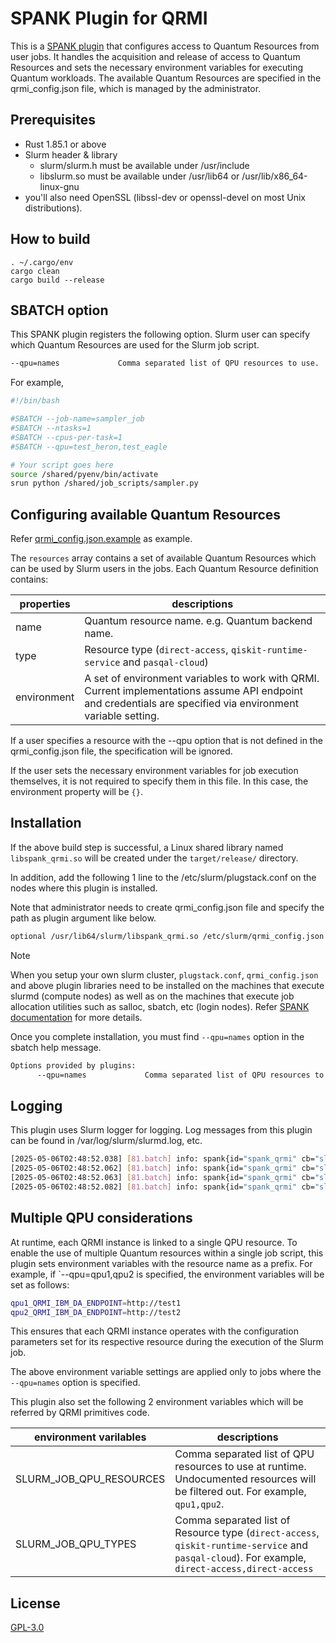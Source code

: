 # SPANK Plugin for QRMI

This is a [SPANK plugin](https://slurm.schedmd.com/spank.html) that configures access to Quantum Resources from user jobs. It handles the acquisition and release of access to Quantum Resources and sets the necessary environment variables for executing Quantum workloads. The available Quantum Resources are specified in the qrmi_config.json file, which is managed by the administrator.
 
## Prerequisites

* Rust 1.85.1 or above
* Slurm header & library
  * slurm/slurm.h must be available under /usr/include
  * libslurm.so must be available under /usr/lib64 or /usr/lib/x86_64-linux-gnu
* you'll also need OpenSSL (libssl-dev or openssl-devel on most Unix distributions).

## How to build

```shell-session
. ~/.cargo/env
cargo clean
cargo build --release
```

## SBATCH option

This SPANK plugin registers the following option. Slurm user can specify which Quantum Resources are used for the Slurm job script.

```bash
--qpu=names             Comma separated list of QPU resources to use.
```

For example,
```bash
#!/bin/bash

#SBATCH --job-name=sampler_job
#SBATCH --ntasks=1
#SBATCH --cpus-per-task=1
#SBATCH --qpu=test_heron,test_eagle

# Your script goes here
source /shared/pyenv/bin/activate
srun python /shared/job_scripts/sampler.py
```

## Configuring available Quantum Resources

Refer [qrmi_config.json.example](./qrmi_config.json.example) as example.

The `resources` array contains a set of available Quantum Resources which can be used by Slurm users in the jobs. Each Quantum Resource definition contains:

| properties | descriptions |
| ---- | ---- |
| name | Quantum resource name. e.g. Quantum backend name. |
| type | Resource type (`direct-access`, `qiskit-runtime-service` and `pasqal-cloud`) |
| environment | A set of environment variables to work with QRMI. Current implementations assume API endpoint and credentials are specified via environment variable setting. |

If a user specifies a resource with the --qpu option that is not defined in the qrmi_config.json file, the specification will be ignored.

If the user sets the necessary environment variables for job execution themselves, it is not required to specify them in this file. In this case, the environment property will be `{}`.

## Installation

If the above build step is successful, a Linux shared library named `libspank_qrmi.so` will be created under the `target/release/` directory. 

In addition, add the following 1 line to the /etc/slurm/plugstack.conf on the nodes where this plugin is installed.

Note that administrator needs to create qrmi_config.json file and specify the path as plugin argument like below.

```bash
optional /usr/lib64/slurm/libspank_qrmi.so /etc/slurm/qrmi_config.json
```

> [!NOTE]
> When you setup your own slurm cluster, `plugstack.conf`, `qrmi_config.json` and above plugin libraries need to be installed on the machines that execute slurmd (compute nodes) as well as on the machines that execute job allocation utilities such as salloc, sbatch, etc (login nodes). Refer [SPANK documentation](https://slurm.schedmd.com/spank.html#SECTION_CONFIGURATION) for more details.

Once you complete installation, you must find `--qpu=names` option in the sbatch help message.

```bash
Options provided by plugins:
      --qpu=names             Comma separated list of QPU resources to use.

```

## Logging

This plugin uses Slurm logger for logging. Log messages from this plugin can be found in /var/log/slurm/slurmd.log, etc.

```bash
[2025-05-06T02:48:52.038] [81.batch] info: spank{id="spank_qrmi" cb="slurm_spank_init_post_opt" ctx="Remote"}: qpu = test_heron, type = IBMDirectAccess env = {
[2025-05-06T02:48:52.062] [81.batch] info: spank{id="spank_qrmi" cb="slurm_spank_init_post_opt" ctx="Remote"}: acquisition token = f3ff05d6-3cd6-402e-b242-fa8d13b9c46e
[2025-05-06T02:48:52.063] [81.batch] info: spank{id="spank_qrmi" cb="slurm_spank_init_post_opt" ctx="Remote"}: qpu = test_eagle, type = IBMDirectAccess env = {
[2025-05-06T02:48:52.082] [81.batch] info: spank{id="spank_qrmi" cb="slurm_spank_init_post_opt" ctx="Remote"}: acquisition token = 48a70138-f8eb-4bf9-ab90-46caa6584e9b
```

## Multiple QPU considerations

At runtime, each QRMI instance is linked to a single QPU resource. To enable the use of multiple Quantum resources within a single job script, this plugin sets environment variables with the resource name as a prefix. For example, if `--qpu=qpu1,qpu2 is specified, the environment variables will be set as follows:

```bash
qpu1_QRMI_IBM_DA_ENDPOINT=http://test1
qpu2_QRMI_IBM_DA_ENDPOINT=http://test2
```

This ensures that each QRMI instance operates with the configuration parameters set for its respective resource during the execution of the Slurm job.

The above environment variable settings are applied only to jobs where the `--qpu=names` option is specified.

This plugin also set the following 2 environment variables which will be referred by QRMI primitives code.

| environment varilables | descriptions |
| ---- | ---- |
| SLURM_JOB_QPU_RESOURCES | Comma separated list of QPU resources to use at runtime. Undocumented resources will be filtered out. For example, `qpu1,qpu2`. |
| SLURM_JOB_QPU_TYPES | Comma separated list of Resource type (`direct-access`, `qiskit-runtime-service` and `pasqal-cloud`). For example, `direct-access,direct-access` |

## License

[GPL-3.0](https://github.com/qiskit-community/spank-plugins/blob/main/LICENSE)
